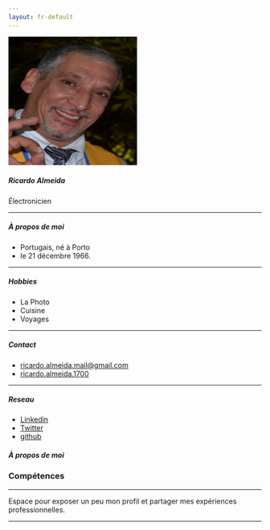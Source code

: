 ```yaml
---
layout: fr-default
---
```


<div class="container-fluid p-0">
	<div class="row mt-2 p-4">
		<div class="col-md-5 col-xl-3">
			<div class="card ml-2 mb-3 ">			
				<div class="card-body text-center my-3">
					<img src="/img/avatars/foto1.png" alt="Ricardo Almeida" class="img-fluid rounded-circle mb-2" width="256" height="256" />
					<h5 class="card-title mt-2 mb-0">Ricardo Almeida</h5>
					<div class="text-muted mb-2">Électronicien</div>
				</div>
				<!--
				<hr class="my-0" />
				<div class="card-body">
					<h5 class="h6 card-title">Favorite Areas</h5>			 
					<a href="#" class="badge badge-primary mr-1 my-1">Electrónica</a>
					<a href="#" class="badge badge-primary mr-1 my-1">Informática</a>
					<a href="#" class="badge badge-primary mr-1 my-1">3 - Sass</a>
					<a href="#" class="badge badge-primary mr-1 my-1">4 - Angular</a>		
				</div>
					-->
				<hr class="my-0" />
				<div class="card-body">
					<h5 class="h6 card-title">À propos de moi</h5>
					<ul class="list-unstyled mb-0">
						<li class="mb-1"><span class="fa fa-home mr-1"></span> Portugais, né à Porto<a href="#"></a></li>
						<li class="mb-1"><span class="ml-4"></span> le 21 décembre 1966.<a href="#"></a></li>
						<!--
						<li class="mb-1"><span class="fa fa-home mr-1"></span> Natural  no Porto, Portugal <a href="#"></a></li>
						<li class="mb-1"><span class="fas fa-home mr-1"></span> Trabalho<a href="#"></a></li>
						<li class="mb-1"><span class="fas fa-suitcase mr-1"></span> <a href="#">Twitter</a></li>
						<li class="mb-1"><span class="fas fa-suitcase mr-1"></span><a href="mailto:ricardo.almeida.mail@gmail.com">email</a></li>
						<li class="mb-1"><span class="fas fa-envelope mr-1"></span><a href="mailto:ricardo.almeida.mail@gmail.com">ricardo.almeida.mail@gmail.com</a></li>
						-->
					</ul>
				</div>
				<hr class="my-0" />
				<div class="card-body">
					<h5 class="h6 card-title">Hobbies</h5>
					<ul class="list-unstyled mb-0">
						<li class="mb-1"><span class="fas fa-plus mr-1"></span> La Photo</li>
						<li class="mb-1"><span class="fas fa-plus mr-1"></span> Cuisine</li>
						<li class="mb-1"><span class="fas fa-plus mr-1"></span> Voyages</li>
					</ul>
				</div>
				<hr class="my-0" />
				<div class="card-body">
					<h5 class="h6 card-title">Contact</h5>
					<ul class="list-unstyled mb-0">
						<li class="mb-1"><span class="fas fa-envelope mr-1"></span><a href="mailto:ricardo.almeida.mail@gmail.com">ricardo.almeida.mail@gmail.com</a></li>
						<li class="mb-1"><span class="fab fa-skype mr-1"></span><a href="skype:ricardo.almeida.1700?userinfo">ricardo.almeida.1700</a></li>
					</ul>
				</div>
				<hr class="my-0" />
				<div class="card-body">
					<h5 class="h6 card-title">Reseau</h5>
					<ul class="list-unstyled mb-0">
						<li class="mb-1"><span class="fab fa-linkedin mr-1"></span><a href="https://www.linkedin.com/in/ricardo-almeida-0111b847/">Linkedin</a></li>
						<li class="mb-1"><span class="fab fa-twitter mr-1"></span><a href="https://twitter.com/Ricmalmeida">Twitter</a></li>	
						<li class="mb-1"><span class="fab fa-github mr-1"></span><a href="https://github.com/ricardomalmeida">github</a></li>
					</ul>
				</div>
			</div>
		</div>
		<div class="col-md-7 col-xl-9">
			<div class="card">
				<div class="card-header">
					<h5 class="card-title mb-0">À propos de moi</h5>
				</div>				
				<div class="card-body">
					<h3 class="card-title mb-0">Compétences</h3>
					<hr />	
					<p>Espace pour exposer un peu mon profil et partager mes expériences professionnelles.</p>
					<hr />	
				</div>
				<!--
				<div class="card-body">
					<h4 class="card-title mb-0"><strong>2017 - presente</strong> Exemplo</h4>
					<hr />	
				</div>
				-->
			</div>
		</div>
	</div>

</div>

